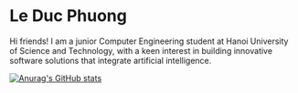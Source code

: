 # Le Duc Phuong 
Hi friends! I am a junior Computer Engineering student at Hanoi University of Science and Technology, with a keen interest in building innovative software solutions that integrate artificial intelligence.

[![Anurag's GitHub stats](https://github-readme-stats.vercel.app/api?username=bk-leducphuong)](https://github.com/anuraghazra/github-readme-stats)
